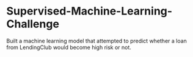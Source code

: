 # Supervised-Machine-Learning-Challenge
Built a machine learning model that attempted to predict whether a loan from LendingClub would become high risk or not. 
